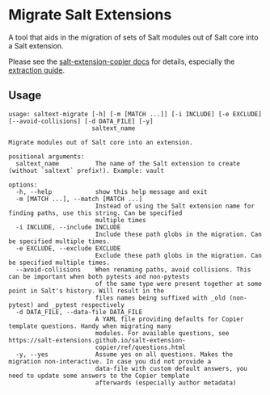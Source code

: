 # Migrate Salt Extensions

A tool that aids in the migration of sets of Salt modules out of Salt core into a Salt extension.

Please see the [salt-extension-copier docs](https://salt-extensions.github.io/salt-extension-copier/) for details, especially
the [extraction guide](https://salt-extensions.github.io/salt-extension-copier/topics/extraction.html).

## Usage
```console
usage: saltext-migrate [-h] [-m [MATCH ...]] [-i INCLUDE] [-e EXCLUDE] [--avoid-collisions] [-d DATA_FILE] [-y]
                       saltext_name

Migrate modules out of Salt core into an extension.

positional arguments:
  saltext_name          The name of the Salt extension to create (without `saltext` prefix!). Example: vault

options:
  -h, --help            show this help message and exit
  -m [MATCH ...], --match [MATCH ...]
                        Instead of using the Salt extension name for finding paths, use this string. Can be specified
                        multiple times
  -i INCLUDE, --include INCLUDE
                        Include these path globs in the migration. Can be specified multiple times.
  -e EXCLUDE, --exclude EXCLUDE
                        Exclude these path globs in the migration. Can be specified multiple times.
  --avoid-collisions    When renaming paths, avoid collisions. This can be important when both pytests and non-pytests
                        of the same type were present together at some point in Salt's history. Will result in the
                        files names being suffixed with _old (non-pytest) and _pytest respectively
  -d DATA_FILE, --data-file DATA_FILE
                        A YAML file providing defaults for Copier template questions. Handy when migrating many
                        modules. For available questions, see https://salt-extensions.github.io/salt-extension-
                        copier/ref/questions.html
  -y, --yes             Assume yes on all questions. Makes the migration non-interactive. In case you did not provide a
                        data-file with custom default answers, you need to update some answers to the Copier template
                        afterwards (especially author metadata)
```
